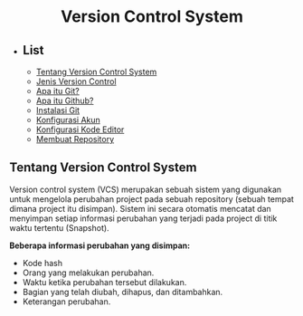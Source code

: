 <h1 align='center'>
    Version Control System
</h1>

- ## List
  - [Tentang Version Control System](#Tentang-Version-Control-System)
  - [Jenis Version Control](#Jenis-Version-Control)
  - [Apa itu Git?](#Apa-itu-Git?)
  - [Apa itu Github?](#Apa-itu-Github?)
  - [Instalasi Git](#Instalasi-Git)
  - [Konfigurasi Akun](#Konfigurasi-Akun)
  - [Konfigurasi Kode Editor](#Konfigurasi-Kode-Editor)
  - [Membuat Repository](#Membuat-Repository)

## Tentang Version Control System
Version control system (VCS) merupakan sebuah sistem yang digunakan untuk mengelola perubahan project pada sebuah repository (sebuah tempat dimana project itu disimpan). Sistem ini secara otomatis mencatat dan menyimpan setiap informasi perubahan yang terjadi pada project di titik waktu tertentu (Snapshot). 

**Beberapa informasi perubahan yang disimpan:**
- Kode hash
- Orang yang melakukan perubahan. 
- Waktu ketika perubahan tersebut dilakukan. 
- Bagian yang telah diubah, dihapus, dan ditambahkan.
- Keterangan perubahan.